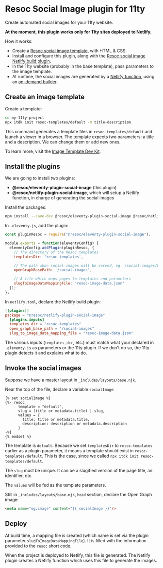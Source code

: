 # Resoc Social Image plugin for 11ty

Create automated social images for your 11ty website.

**At the moment, this plugin works only for 11ty sites deployed to Netlify.**

How it works:
- Create a [Resoc social image template](https://www.npmjs.com/package/itdk),
with HTML & CSS.
- Install and configure this plugin, along with the [Resoc social image Netlify build plugin](https://www.npmjs.com/package/@resoc/netlify-plugin-social-image).
- In the 11ty website (probably in the base template), pass parameters to the image template.
- At runtime, the social images are generated by a [Netlify function](https://www.netlify.com/products/functions/), using an [on-demand builder](https://docs.netlify.com/configure-builds/on-demand-builders/).

## Create an image template

Create a template:

```bash
cd my-11ty-project
npx itdk init resoc-templates/default -m title-description
```

This command generates a template files in `resoc-templates/default` and launch a viewer in a browser. The template expects two parameters: a title and a description. We can change them or add new ones.

To learn more, visit the [Image Template Dev Kit](https://www.npmjs.com/package/itdk).

## Install the plugins

We are going to install two plugins:
- **@resoc/eleventy-plugin-social-image** (this plugin)
- **@resoc/netlify-plugin-social-image**, which will setup a Netlify function, in charge of generating the social images

Install the packages:

```bash
npm install --save-dev @resoc/eleventy-plugin-social-image @resoc/netlify-plugin-social-image
```

In `.eleventy.js`, add the plugin:

```javascript
const pluginResoc = require("@resoc/eleventy-plugin-social-image");

module.exports = function(eleventyConfig) {
  eleventyConfig.addPlugin(pluginResoc, {
    // The directory of the Resoc templates
    templatesDir: 'resoc-templates',

    // The path when social images will be served, eg. /social-images/homepage.jpg
    openGraphBasePath: '/social-images',

    // A file which maps pages to templates and parameters
    slugToImageDataMappingFile: 'resoc-image-data.json'
  });
};
```

In `netlify.toml`, declare the Netlify build plugin:

```toml
[[plugins]]
package = "@resoc/netlify-plugin-social-image"
  [plugins.inputs]
  templates_dir = "resoc-templates"
  open_graph_base_path = "/social-images"
  slug_to_image_data_mapping_file = "resoc-image-data.json"
```

The various inputs (`templates_dir`, etc.) must match what your declared in `.eleventy.js` as parameters or the 11ty plugin. If we don't do so, the 11ty plugin detects it and explains what to do.

## Invoke the social images

Suppose we have a master layout in `_includes/layouts/base.njk`.

Near the top of the file, declare a variable `socialImage`:

```njk
{% set socialImage %}
{%- resoc
      template = "default",
      slug = (title or metadata.title) | slug,
      values = {
        title: title or metadata.title,
        description: description or metadata.description
      }
-%}
{% endset %}
```

The template is `default`. Because we set `templatesDir` to `resoc-templates` earlier as a plugin parameter, it means a template should exist in `resoc-templates/default`. This is the case, since we called `npx itdk init resoc-templates/default`.

The `slug` must be unique. It can be a slugified version of the page title, an identifier, etc.

The `values` will be fed as the template parameters.

Still in `_includes/layouts/base.njk`, `head` section, declare the Open Graph image:

```html
<meta name="og:image" content="{{ socialImage }}"/>
```

## Deploy

At build time, a mapping file is created (which name is set via the plugin parameter `slugToImageDataMappingFile`). It is filled with the information provided to the `resoc` short code.

When the project is deployed to Netlify, this file is generated. The Netlify plugin creates a Netlify function which uses this file to generate the images.
